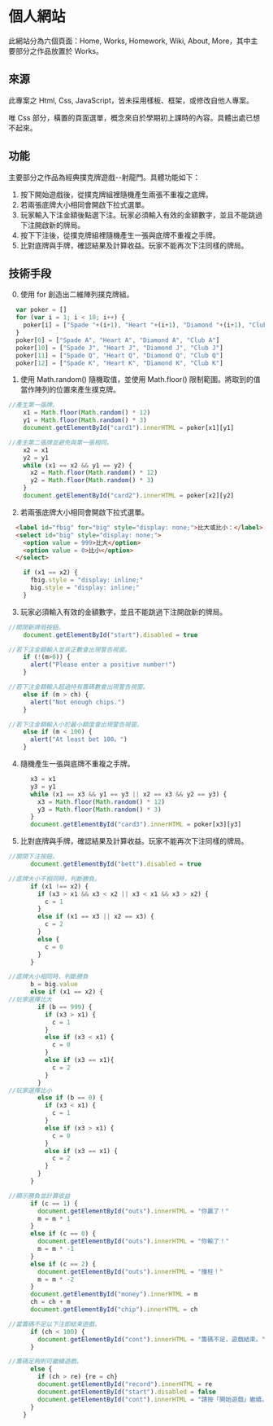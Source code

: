 # 個人網站
此網站分為六個頁面：Home, Works, Homework, Wiki, About, More，其中主要部分之作品放置於 Works。

## 來源
此專案之 Html, Css, JavaScript，皆未採用樣板、框架，或修改自他人專案。

唯 Css 部分，橫置的頁面選單，概念來自於學期初上課時的內容。具體出處已想不起來。

## 功能
主要部分之作品為經典撲克牌遊戲--射龍門。具體功能如下：

1. 按下開始遊戲後，從撲克牌組裡隨機產生兩張不重複之底牌。
2. 若兩張底牌大小相同會開啟下拉式選單。
3. 玩家輸入下注金額後點選下注。玩家必須輸入有效的金額數字，並且不能跳過下注開啟新的牌局。
4. 按下下注後，從撲克牌組裡隨機產生一張與底牌不重複之手牌。
5. 比對底牌與手牌，確認結果及計算收益。玩家不能再次下注同樣的牌局。

## 技術手段
0. 使用 for 創造出二維陣列撲克牌組。
```js
  var poker = []
  for (var i = 1; i < 10; i++) {
    poker[i] = ["Spade "+(i+1), "Heart "+(i+1), "Diamond "+(i+1), "Club "+(i+1)]
  }
  poker[0] = ["Spade A", "Heart A", "Diamond A", "Club A"]
  poker[10] = ["Spade J", "Heart J", "Diamond J", "Club J"]
  poker[11] = ["Spade Q", "Heart Q", "Diamond Q", "Club Q"]
  poker[12] = ["Spade K", "Heart K", "Diamond K", "Club K"]
```

1. 使用 Math.random() 隨機取值，並使用 Math.floor() 限制範圍。將取到的值當作陣列的位置來產生撲克牌。
```js
//產生第一張牌。
    x1 = Math.floor(Math.random() * 12)
    y1 = Math.floor(Math.random() * 3)
    document.getElementById("card1").innerHTML = poker[x1][y1]

//產生第二張牌並避免與第一張相同。
    x2 = x1
    y2 = y1
    while (x1 == x2 && y1 == y2) {
      x2 = Math.floor(Math.random() * 12)
      y2 = Math.floor(Math.random() * 3)
    }
    document.getElementById("card2").innerHTML = poker[x2][y2]
```

2. 若兩張底牌大小相同會開啟下拉式選單。
```html
  <label id="fbig" for="big" style="display: none;">比大或比小：</label>
  <select id="big" style="display: none;">
    <option value = 999>比大</option>
    <option value = 0>比小</option>
  </select>
```
```js
    if (x1 == x2) {
      fbig.style = "display: inline;"
      big.style = "display: inline;"
    }
```

3. 玩家必須輸入有效的金額數字，並且不能跳過下注開啟新的牌局。
```js
//關閉新牌局按鈕。
    document.getElementById("start").disabled = true

//若下注金額輸入並非正數會出現警告視窗。
    if (!(m>0)) {
      alert("Please enter a positive number!")
    }

//若下注金額輸入超過持有籌碼數會出現警告視窗。
    else if (m > ch) {
      alert("Not enough chips.")
    }

//若下注金額輸入小於最小額度會出現警告視窗。
    else if (m < 100) {
      alert("At least bet 100。")
    }
```

4. 隨機產生一張與底牌不重複之手牌。
```js
      x3 = x1
      y3 = y1
      while (x1 == x3 && y1 == y3 || x2 == x3 && y2 == y3) {
        x3 = Math.floor(Math.random() * 12)
        y3 = Math.floor(Math.random() * 3)
      }
      document.getElementById("card3").innerHTML = poker[x3][y3]
```

5. 比對底牌與手牌，確認結果及計算收益。玩家不能再次下注同樣的牌局。
```js
//關閉下注按鈕。
      document.getElementById("bett").disabled = true

//底牌大小不相同時，判斷勝負。
      if (x1 !== x2) {
        if (x3 > x1 && x3 < x2 || x3 < x1 && x3 > x2) {
          c = 1
        }
        else if (x1 == x3 || x2 == x3) {
          c = 2
        }
        else {
          c = 0
        }
      }

//底牌大小相同時，判斷勝負
      b = big.value
      else if (x1 == x2) {
//玩家選擇比大
        if (b == 999) {
          if (x3 > x1) {
            c = 1
          }
          else if (x3 < x1) {
            c = 0
          }
          else if (x3 == x1){
            c = 2
          }
        }
//玩家選擇比小
        else if (b == 0) {
          if (x3 < x1) {
            c = 1
          }
          else if (x3 > x1) {
            c = 0
          }
          else if (x3 == x1) {
            c = 2
          }
        }
      }

//顯示勝負並計算收益
      if (c == 1) {
        document.getElementById("outs").innerHTML = "你贏了！"
        m = m * 1
      }
      else if (c == 0) {
        document.getElementById("outs").innerHTML = "你輸了！"
        m = m * -1
      }
      else if (c == 2) {
        document.getElementById("outs").innerHTML = "撞柱！"
        m = m * -2
      }
      document.getElementById("money").innerHTML = m
      ch = ch + m
      document.getElementById("chip").innerHTML = ch

//當籌碼不足以下注即結束遊戲。
      if (ch < 100) {
        document.getElementById("cont").innerHTML = "籌碼不足，遊戲結束。"
      }

//籌碼足夠則可繼續遊戲。
      else {
        if (ch > re) {re = ch}
        document.getElementById("record").innerHTML = re
        document.getElementById("start").disabled = false
        document.getElementById("cont").innerHTML = "請按「開始遊戲」繼續。"
      }      
    }
```